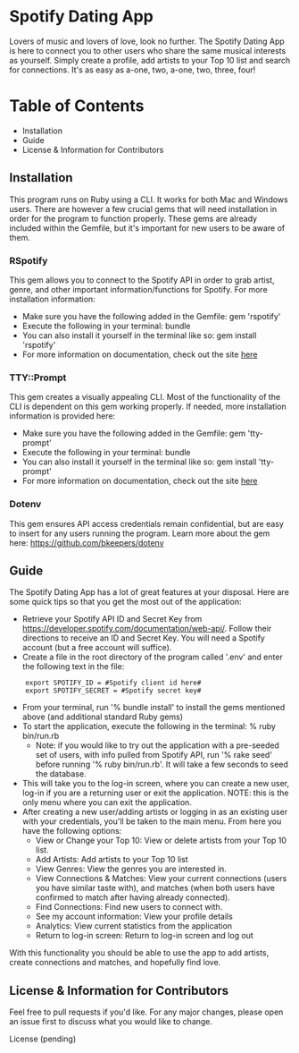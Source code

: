 # Spotify Dating App

Lovers of music and lovers of love, look no further. The Spotify Dating App is here to connect you to other users who share the same musical interests as yourself. Simply create a profile, add artists to your Top 10 list and search for connections. It's as easy as a-one, two, a-one, two, three, four!

# Table of Contents

- Installation
- Guide
- License & Information for Contributors

## Installation

This program runs on Ruby using a CLI. It works for both Mac and Windows users. There are however a few crucial gems that will need installation in order for the program to function properly. These gems are already included within the Gemfile, but it's important for new users to be aware of them.

### RSpotify

This gem allows you to connect to the Spotify API in order to grab artist, genre, and other important information/functions for Spotify. For more installation information:

- Make sure you have the following added in the Gemfile: gem 'rspotify'
- Execute the following in your terminal: bundle
- You can also install it yourself in the terminal like so: gem install 'rspotify'
- For more information on documentation, check out the site <a href="https://www.rubydoc.info/github/guilhermesad/rspotify/master">here</a>

### TTY::Prompt

This gem creates a visually appealing CLI. Most of the functionality of the CLI is dependent on this gem working properly. If needed, more installation information is provided here:

- Make sure you have the following added in the Gemfile: gem 'tty-prompt'
- Execute the following in your terminal: bundle
- You can also install it yourself in the terminal like so: gem install 'tty-prompt'
- For more information on documentation, check out the site <a href="https://github.com/piotrmurach/tty-prompt">here</a>

### Dotenv

This gem ensures API access credentials remain confidential, but are easy to insert for any users running the program. Learn more about the gem here: https://github.com/bkeepers/dotenv

## Guide

The Spotify Dating App has a lot of great features at your disposal. Here are some quick tips so that you get the most out of the application:

- Retrieve your Spotify API ID and Secret Key from https://developer.spotify.com/documentation/web-api/. Follow their directions to receive an ID and Secret Key. You will need a Spotify account (but a free account will suffice).
- Create a file in the root directory of the program called '.env' and enter the following text in the file:

```
    export SPOTIFY_ID = #Spotify client id here#
    export SPOTIFY_SECRET = #Spotify secret key#
```

- From your terminal, run '% bundle install' to install the gems mentioned above (and additional standard Ruby gems)
- To start the application, execute the following in the terminal: % ruby bin/run.rb
  - Note: if you would like to try out the application with a pre-seeded set of users, with info pulled from Spotify API, run '% rake seed' before running '% ruby bin/run.rb'. It will take a few seconds to seed the database.
- This will take you to the log-in screen, where you can create a new user, log-in if you are a returning user or exit the application. NOTE: this is the only menu where you can exit the application.
- After creating a new user/adding artists or logging in as an existing user with your credentials, you'll be taken to the main menu. From here you have the following options:
  - View or Change your Top 10: View or delete artists from your Top 10 list.
  - Add Artists: Add artists to your Top 10 list
  - View Genres: View the genres you are interested in.
  - View Connections & Matches: View your current connections (users you have similar taste with), and matches (when both users have confirmed to match after having already connected).
  - Find Connections: Find new users to connect with.
  - See my account information: View your profile details
  - Analytics: View current statistics from the application
  - Return to log-in screen: Return to log-in screen and log out

With this functionality you should be able to use the app to add artists, create connections and matches, and hopefully find love.

## License & Information for Contributors

Feel free to pull requests if you'd like. For any major changes, please open an issue first to discuss what you would like to change.

License (pending)
